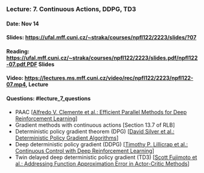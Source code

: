 ### Lecture: 7. Continuous Actions, DDPG, TD3
#### Date: Nov 14
#### Slides: https://ufal.mff.cuni.cz/~straka/courses/npfl122/2223/slides/?07
#### Reading: https://ufal.mff.cuni.cz/~straka/courses/npfl122/2223/slides.pdf/npfl122-07.pdf,PDF Slides
#### Video: https://lectures.ms.mff.cuni.cz/video/rec/npfl122/2223/npfl122-07.mp4, Lecture
#### Questions: #lecture_7_questions

- PAAC [[Alfredo V. Clemente et al.: Efficient Parallel Methods for Deep Reinforcement Learning](https://arxiv.org/abs/1705.04862)]
- Gradient methods with continuous actions [Section 13.7 of RLB]
- Deterministic policy gradient theorem (DPG) [[David Silver et al.: Deterministic Policy Gradient Algorithms](http://proceedings.mlr.press/v32/silver14.pdf)]
- Deep deterministic policy gradient (DDPG) [[Timothy P. Lillicrap et al.: Continuous Control with Deep Reinforcement Learning](https://arxiv.org/abs/1509.02971)]
- Twin delayed deep deterministic policy gradient (TD3) [[Scott Fujimoto et al.: Addressing Function Approximation Error in Actor-Critic Methods](https://arxiv.org/abs/1802.09477)]
